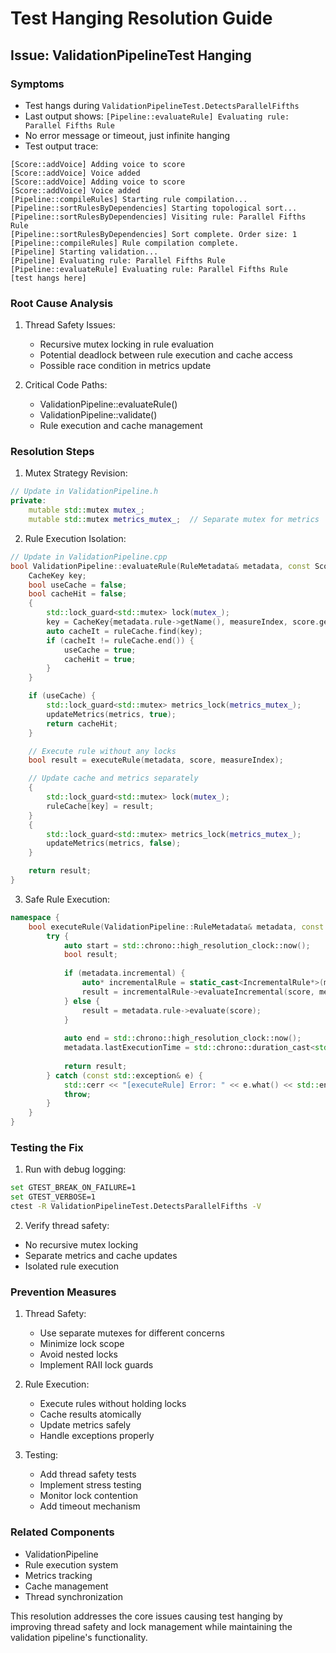 # Test Hanging Resolution Guide

## Issue: ValidationPipelineTest Hanging

### Symptoms
- Test hangs during `ValidationPipelineTest.DetectsParallelFifths`
- Last output shows: `[Pipeline::evaluateRule] Evaluating rule: Parallel Fifths Rule`
- No error message or timeout, just infinite hanging
- Test output trace:
```
[Score::addVoice] Adding voice to score
[Score::addVoice] Voice added
[Score::addVoice] Adding voice to score
[Score::addVoice] Voice added
[Pipeline::compileRules] Starting rule compilation...
[Pipeline::sortRulesByDependencies] Starting topological sort...
[Pipeline::sortRulesByDependencies] Visiting rule: Parallel Fifths Rule
[Pipeline::sortRulesByDependencies] Sort complete. Order size: 1
[Pipeline::compileRules] Rule compilation complete.
[Pipeline] Starting validation...
[Pipeline] Evaluating rule: Parallel Fifths Rule
[Pipeline::evaluateRule] Evaluating rule: Parallel Fifths Rule
[test hangs here]
```

### Root Cause Analysis
1. Thread Safety Issues:
   - Recursive mutex locking in rule evaluation
   - Potential deadlock between rule execution and cache access
   - Possible race condition in metrics update

2. Critical Code Paths:
   - ValidationPipeline::evaluateRule()
   - ValidationPipeline::validate()
   - Rule execution and cache management

### Resolution Steps

1. Mutex Strategy Revision:
```cpp
// Update in ValidationPipeline.h
private:
    mutable std::mutex mutex_;
    mutable std::mutex metrics_mutex_;  // Separate mutex for metrics
```

2. Rule Execution Isolation:
```cpp
// Update in ValidationPipeline.cpp
bool ValidationPipeline::evaluateRule(RuleMetadata& metadata, const Score& score, size_t measureIndex) {
    CacheKey key;
    bool useCache = false;
    bool cacheHit = false;
    {
        std::lock_guard<std::mutex> lock(mutex_);
        key = CacheKey{metadata.rule->getName(), measureIndex, score.getHash()};
        auto cacheIt = ruleCache.find(key);
        if (cacheIt != ruleCache.end()) {
            useCache = true;
            cacheHit = true;
        }
    }

    if (useCache) {
        std::lock_guard<std::mutex> metrics_lock(metrics_mutex_);
        updateMetrics(metrics, true);
        return cacheHit;
    }

    // Execute rule without any locks
    bool result = executeRule(metadata, score, measureIndex);

    // Update cache and metrics separately
    {
        std::lock_guard<std::mutex> lock(mutex_);
        ruleCache[key] = result;
    }
    {
        std::lock_guard<std::mutex> metrics_lock(metrics_mutex_);
        updateMetrics(metrics, false);
    }

    return result;
}
```

3. Safe Rule Execution:
```cpp
namespace {
    bool executeRule(ValidationPipeline::RuleMetadata& metadata, const Score& score, size_t measureIndex) {
        try {
            auto start = std::chrono::high_resolution_clock::now();
            bool result;
            
            if (metadata.incremental) {
                auto* incrementalRule = static_cast<IncrementalRule*>(metadata.rule.get());
                result = incrementalRule->evaluateIncremental(score, measureIndex, measureIndex + 1);
            } else {
                result = metadata.rule->evaluate(score);
            }
            
            auto end = std::chrono::high_resolution_clock::now();
            metadata.lastExecutionTime = std::chrono::duration_cast<std::chrono::microseconds>(end - start);
            
            return result;
        } catch (const std::exception& e) {
            std::cerr << "[executeRule] Error: " << e.what() << std::endl;
            throw;
        }
    }
}
```

### Testing the Fix
1. Run with debug logging:
```bash
set GTEST_BREAK_ON_FAILURE=1
set GTEST_VERBOSE=1
ctest -R ValidationPipelineTest.DetectsParallelFifths -V
```

2. Verify thread safety:
- No recursive mutex locking
- Separate metrics and cache updates
- Isolated rule execution

### Prevention Measures
1. Thread Safety:
   - Use separate mutexes for different concerns
   - Minimize lock scope
   - Avoid nested locks
   - Implement RAII lock guards

2. Rule Execution:
   - Execute rules without holding locks
   - Cache results atomically
   - Update metrics safely
   - Handle exceptions properly

3. Testing:
   - Add thread safety tests
   - Implement stress testing
   - Monitor lock contention
   - Add timeout mechanism

### Related Components
- ValidationPipeline
- Rule execution system
- Metrics tracking
- Cache management
- Thread synchronization

This resolution addresses the core issues causing test hanging by improving thread safety and lock management while maintaining the validation pipeline's functionality.